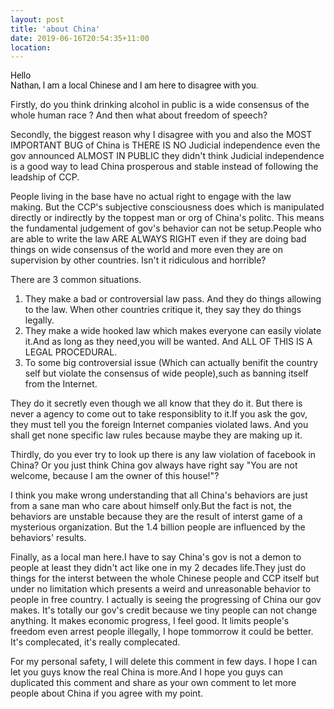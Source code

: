 ```yaml
---
layout: post
title: 'about China'
date: 2019-06-16T20:54:35+11:00
location: 
---
```



<span style="background-color: white; color: #111111; font-family: Roboto, Arial, sans-serif; font-size: 14px; white-space: pre-wrap;">Hello Nathan, I am a local Chinese and I am here to disagree with you.

Firstly, do you think drinking alcohol in public is a wide consensus of the whole human race ? And then what about freedom of speech?

Secondly, the biggest reason why I disagree with you and also the MOST IMPORTANT BUG of China is THERE IS NO 
Judicial independence even the gov announced  ALMOST IN PUBLIC they didn't think Judicial independence is a good way to lead China prosperous and stable instead of following the leadship of CCP.

People living in the base have no actual right to engage with the law making. But the CCP's subjective consciousness does which is manipulated directly or indirectly by the toppest man or org of China's politc. This means the fundamental judgement of gov's behavior can not be setup.People who are able to write the law ARE ALWAYS RIGHT even if they are doing bad things on wide consensus of the world and more even they are on supervision by other countries. Isn't it ridiculous and horrible?

There are 3 common situations.
1. They make a bad or controversial law pass. And they do things allowing to the law. When other countries critique it, they say they do things legally.
2. They make a wide hooked law which makes everyone can easily violate it.And as long as they need,you will be wanted. And ALL OF THIS IS A LEGAL PROCEDURAL.
3. To some big controversial issue (Which can actually benifit the country self but violate the consensus of wide people),such as banning itself from the Internet.

They do it secretly even though we all know that they do it. But there is never a agency to come out to take responsiblity to it.If you ask the gov, they must tell you the foreign Internet companies violated laws. And you shall get none specific law rules because maybe they are making up it.

Thirdly, do you ever try to look up there is any law violation of facebook in China? Or you just think China gov always have right say "You are not welcome, because I am the owner of this house!"? 

I think you make wrong understanding that all China's behaviors are just from a sane man who care about himself only.But the fact is not, the behaviors are unstable because they are the result of interst game of a mysterious organization. But the 1.4 billion people are influenced by the behaviors' results.

Finally, as a local man here.I have to say China's gov is not a demon to people at least they didn't act like one in my 2 decades life.They just do things for the interst between the whole Chinese people and CCP itself but under no limitation which presents a weird and unreasonable behavior to people in free country. I actually is seeing the progressing of China our gov makes. It's totally our gov's credit because we tiny people can not change anything. It makes economic progress, I feel good. It limits people's freedom even arrest people illegally, I hope tommorrow it could be better. It's complecated, it's really complecated.

For my personal safety, I will delete this comment in few days. I hope I can let you guys know the real China is more.And I hope you guys can duplicated this comment and share as your own comment to let more people about China if you agree with my point.</span>